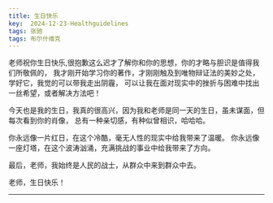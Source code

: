 ```yaml
---
title: 生日快乐
key:  2024-12-23-Healthguidelines
tags: 张驰
tags: 布尔什维克
---
```

老师祝你生日快乐,很抱歉这么迟才了解你和你的思想，你的才略与胆识是值得我们所敬佩的，
我才刚开始学习你的著作，才刚刚触及到唯物辩证法的美妙之处，学好它，我觉的可以带我走出阴霾，
可以让我在面对现实中的挫折与困难中找出一丝希望，或者解决方法吧！

今天也是我的生日，我真的很高兴，因为我和老师是同一天的生日，虽未谋面，但每次看到你的肖像，
总有一种亲切感，有种似曾相识，哈哈哈。

你永远像一片红日，在这个冷酷，毫无人性的现实中给我带来了温暖。
你永远像一座灯塔，在这个波涛汹涌，充满挑战的事业中给我带来了方向。

最后，老师，我始终是人民的战士，从群众中来到群众中去。

老师，生日快乐！

---
